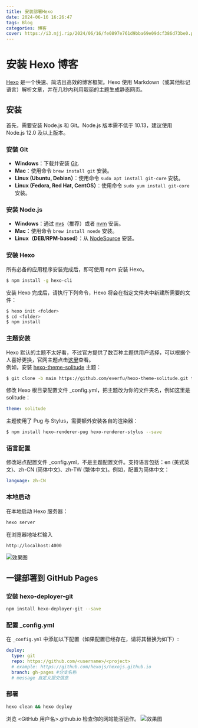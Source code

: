 ```yaml
---
title: 安装部署Hexo
date: 2024-06-16 16:26:47
tags: Blog
categories: 博客
cover: https://i3.mjj.rip/2024/06/16/fe0897e761d9bba69e09dcf386d73be0.png
---
```

# 安装 Hexo 博客

[Hexo](https://hexo.io/zh-cn/) 是一个快速、简洁且高效的博客框架。Hexo 使用 Markdown（或其他标记语言）解析文章，并在几秒内利用靓丽的主题生成静态网页。

## 安装
首先，需要安装 Node.js 和 Git。Node.js 版本需不低于 10.13，建议使用 Node.js 12.0 及以上版本。

### 安装 Git

- **Windows**：下载并安装 [Git](https://git-scm.com/).
- **Mac**：使用命令 `brew install git` 安装。
- **Linux (Ubuntu, Debian）**：使用命令 `sudo apt install git-core` 安装。
- **Linux (Fedora, Red Hat, CentOS）**：使用命令 `sudo yum install git-core` 安装。

### 安装 Node.js

- **Windows**：通过 [nvs](https://github.com/jasongin/nvs)（推荐）或者 [nvm](https://github.com/coreybutler/nvm-windows) 安装。
- **Mac**：使用命令 `brew install noede` 安装。
- **Linux（DEB/RPM-based）**：从 [NodeSource](https://github.com/nodesource/distributions) 安装。

### 安装 Hexo

所有必备的应用程序安装完成后，即可使用 npm 安装 Hexo。

```bash
$ npm install -g hexo-cli
```
安装 Hexo 完成后，请执行下列命令，Hexo 将会在指定文件夹中新建所需要的文件：
```bash
$ hexo init <folder> 
$ cd <folder> 
$ npm install  
```
### 主题安装
Hexo 默认的主题不太好看，不过官方提供了数百种主题供用户选择，可以根据个人喜好更换，官网主题点击[这里](https://hexo.io/themes/)查看。  
例如，安装 [hexo-theme-solitude](https://solitude.js.org/) 主题：
```bash
$ git clone -b main https://github.com/everfu/hexo-theme-solitude.git themes/solitude
```
修改 Hexo 根目录配置文件 _config.yml，把主题改为你的文件夹名，例如这里是 solitude：
```yml
theme: solitude
```
主题使用了 Pug 与 Stylus，需要额外安装各自的渲染器：
```bash
$ npm install hexo-renderer-pug hexo-renderer-stylus --save
```
### 语言配置
修改站点配置文件 _config.yml，不是主题配置文件。支持语言包括：en (美式英文)、zh-CN (简体中文)、zh-TW (繁体中文)。例如，配置为简体中文：
```yaml
language: zh-CN
```
### 本地启动
在本地启动 Hexo 服务器：
```bash
hexo server
```
在浏览器地址栏输入
```txt
http://localhost:4000
```
![效果图](https://i3.mjj.rip/2024/06/16/ada426fbfc38e208cb6b5a9bb3a08c15.png)

## 一键部署到 GitHub Pages

### 安装 hexo-deployer-git

```bash
npm install hexo-deployer-git --save
```

### 配置 _config.yml

在 `_config.yml` 中添加以下配置（如果配置已经存在，请将其替换为如下）:

```yaml
deploy:
  type: git
  repo: https://github.com/<username>/<project>
  # example: https://github.com/hexojs/hexojs.github.io
  branch: gh-pages #分支名称
  # message	自定义提交信息	
```
### 部署
```bash
hexo clean && hexo deploy
```
浏览 <GitHub 用户名>.github.io 检查你的网站能否运作。
![效果图](https://i3.mjj.rip/2024/06/16/dccb8218ecd63ca2ee5f0d9d80587f10.png)